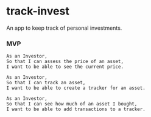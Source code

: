 # track-invest

An app to keep track of personal investments.

### MVP

```
As an Investor,  
So that I can assess the price of an asset,  
I want to be able to see the current price.
```

```
As an Investor,  
So that I can track an asset,  
I want to be able to create a tracker for an asset.
```

```
As an Investor,  
So that I can see how much of an asset I bought,  
I want to be able to add transactions to a tracker.
```